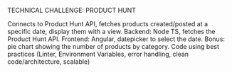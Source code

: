 TECHNICAL CHALLENGE: PRODUCT HUNT

Connects to Product Hunt API, fetches products created/posted at a specific date, display them with a view.
Backend: Node TS, fetches the Product Hunt API.
Frontend: Angular, datepicker to select the date.
Bonus: pie chart showing the number of products by category.
Code using best practices (Linter, Environment Variables, error handling, clean code/architecture, scalable)